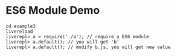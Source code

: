 # ES6 Module Demo

```shell script
cd example3
livereload
liverepl> a = require('./a'); // require a ES6 module
liverepl> a.default(); // you will get 'b'
liverepl> a.default(); // modify b.js, you will get new value
````

